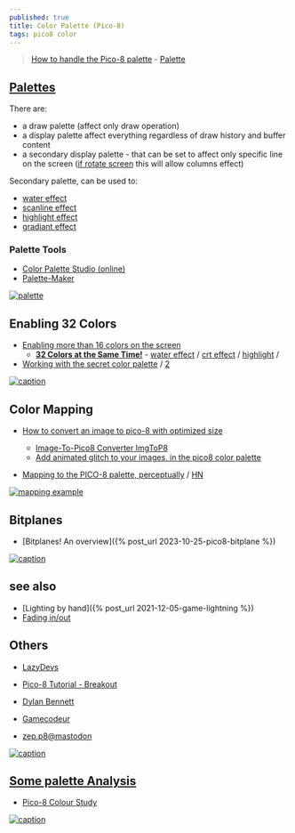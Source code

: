 ```yaml
---
published: true
title: Color Palette (Pico-8)
tags: pico8 color
---
```

> [How to handle the Pico-8 palette](https://trasevol.dog/2017/02/21/doodle-insights-5-how-to-handle-the-pico-8-palette/) - [Palette](https://pico-8.fandom.com/wiki/Palette)

<link rel="shortcut icon" href="https://static.wikia.nocookie.net/pico-8/images/4/4a/Site-favicon.ico/revision/latest?cb=20210713144653" type="image/x-icon" />

## [Palettes](https://www.youtube.com/watch?v=osk7P4ljWOU&t=157s)
There are:
- a draw palette (affect only draw operation)
- a display palette affect everything regardless of draw history and buffer content
- a secondary display palette - that can be set to affect only specific line on the screen ([if rotate screen](https://www.youtube.com/watch?v=osk7P4ljWOU&t=1280s) this will allow columns effect)

Secondary palette, can be used to:
- [water effect](https://www.youtube.com/watch?v=osk7P4ljWOU&t=751s)
- [scanline effect](https://www.youtube.com/watch?v=osk7P4ljWOU&t=991s)
- [highlight effect](https://www.youtube.com/watch?v=osk7P4ljWOU&t=1041s)
- [gradiant effect](https://www.youtube.com/watch?v=osk7P4ljWOU&t=1464s)

### Palette Tools
- [Color Palette Studio (online)](https://nerdyteachers.com/PICO-8/Palette/)
- [Palette-Maker](https://www.lexaloffle.com/bbs/?tid=35462)

[![palette](https://trasevol.dog/wp-content/uploads/2017/02/pico-8_22.gif)](https://trasevol.dog/2017/02/21/doodle-insights-5-how-to-handle-the-pico-8-palette/)

## Enabling 32 Colors

- [Enabling more than 16 colors on the screen](https://www.lexaloffle.com/bbs/?tid=38565)
	- [**32 Colors at the Same Time!**](https://www.youtube.com/watch?v=osk7P4ljWOU) - [water effect](https://www.youtube.com/watch?v=osk7P4ljWOU&t=751s) / [crt effect](https://www.youtube.com/watch?v=osk7P4ljWOU&t=991s) / [highlight](https://www.youtube.com/watch?v=osk7P4ljWOU&t=1041s) / []()
- [Working with the secret color palette](https://www.reddit.com/r/pico8/comments/pvzev0/working_with_the_secret_color_palette/) / [2](https://nerdyteachers.com/PICO-8/Guide/?HIDDEN_PALETTE)


[![caption](https://www.lexaloffle.com/media/38130/sonic_tech_area_6.gif)](https://www.lexaloffle.com/bbs/?tid=38565)

## Color Mapping

- [How to convert an image to pico-8 with optimized size](https://anto80.com/en-us/image-processing/convert-image-to-pico8-p8-imgtopico8) 
	- [Image-To-Pico8 Converter ImgToP8](https://anto80.itch.io/image-to-pico8-converter)
    - [Add animated glitch to your images, in the pico8 color palette](https://anto80.itch.io/image-to-pico8-converter/devlog/179687/add-animated-glitch-to-your-images-in-the-pico8-color-palette)

- [Mapping to the PICO-8 palette, perceptually](https://30fps.net/pages/perceptual-pico8-pixel-mapping/) / [HN](https://news.ycombinator.com/item?id=45162078)

[![mapping example](https://img.itch.zone/aW1nLzQwOTQ2NjAuZ2lm/original/vZED9Y.gif)](https://anto80.com/en-us/image-processing/convert-image-to-pico8-p8-imgtopico8)

## Bitplanes
- [Bitplanes! An overview]({% post_url 2023-10-25-pico8-bitplane %})

[![caption](https://www.lexaloffle.com/media/1/bunny_1.gif)](https://www.lexaloffle.com/bbs/?tid=50632)

## see also
- [Lighting by hand]({% post_url 2021-12-05-game-lightning %})
- [Fading in/out](https://www.youtube.com/watch?v=LIlFLoU9S1w&list=PLea8cjCua_P3LL7J1Q9b6PJua0A-96uUS&index=14&t=34s)
    
## Others
- [LazyDevs](https://www.youtube.com/@LazyDevs/videos)
- [Pico-8 Tutorial - Breakout](https://www.youtube.com/playlist?list=PLea8cjCua_P0qjjiG8G5FBgqwpqMU7rBk)
- [Dylan Bennett](https://www.youtube.com/@DylanBennett/videos)
- [Gamecodeur](https://www.youtube.com/watch?v=F_SJQMgP9vs)

- [zep.p8@mastodon](https://mastodon.social/@zep/109309275931134267)


[![caption](https://www.lexaloffle.com/media/1/boat3b_1.gif)](https://www.lexaloffle.com/bbs/?tid=49075)

## [Some palette Analysis](https://www.lexaloffle.com/bbs/?tid=2101)

- [Pico-8 Colour Study](https://www.lexaloffle.com/bbs/?tid=3386)

[![caption](https://retroactive.me/post/palette-analysis/images/palette_16_small.png)](https://retroactive.me/post/palette-analysis/)
